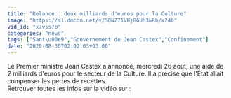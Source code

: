 ```yaml
---
title: "Relance : deux milliards d'euros pour la Culture"
image: "https://s1.dmcdn.net/v/SQNZ71VHj8GUh3wRb/x240"
vid_id: "x7vss7b"
categories: "news"
tags: ["Sant\u00e9","Gouvernement de Jean Castex","Confinement"]
date: "2020-08-30T02:02:03+03:00"
---
```

Le Premier ministre Jean Castex a annoncé, mercredi 26 août, une aide de 2 milliards d'euros pour le secteur de la Culture. Il a précisé que l'État allait compenser les pertes de recettes.   <br>Retrouver toutes les infos sur la vidéo sur : 
